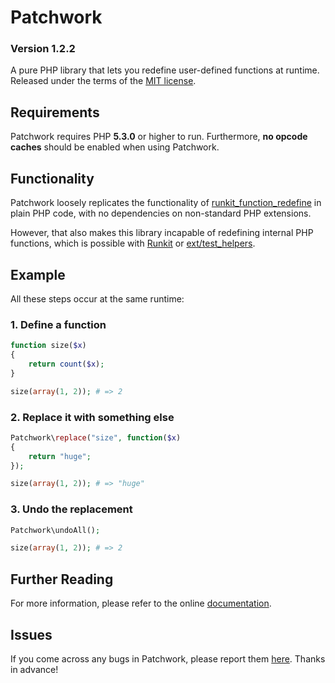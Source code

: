 # Patchwork

### Version 1.2.2

A pure PHP library that lets you redefine user-defined functions at runtime. Released under the terms of the [MIT license](http://www.opensource.org/licenses/mit-license.php).

## Requirements

Patchwork requires PHP **5.3.0** or higher to run. Furthermore, **no opcode caches** should be enabled when using Patchwork.

## Functionality

Patchwork loosely replicates the functionality of [runkit_function_redefine](http://php.net/manual/en/function.runkit-function-redefine.php) in plain PHP code, with no dependencies on non-standard PHP extensions.

However, that also makes this library incapable of redefining internal PHP functions, which is possible with [Runkit](http://php.net/manual/en/book.runkit.php) or [ext/test_helpers](https://github.com/sebastianbergmann/php-test-helpers).

## Example

All these steps occur at the same runtime:

### 1. Define a function

```php
function size($x)
{
    return count($x);
}

size(array(1, 2)); # => 2
```

### 2. Replace it with something else

```php   
Patchwork\replace("size", function($x)
{
    return "huge";
});

size(array(1, 2)); # => "huge"
```

### 3. Undo the replacement
 
```php       
Patchwork\undoAll();

size(array(1, 2)); # => 2
```

## Further Reading

For more information, please refer to the online [documentation](http://antecedent.github.com/patchwork/docs).

## Issues

If you come across any bugs in Patchwork, please report them [here](https://github.com/antecedent/patchwork/issues). Thanks in advance!

